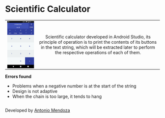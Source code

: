 <h1>Scientific Calculator</h1>
<table width="100%" border="0">
	<tr width="100%">
		<td width="20%">
			<img src="cover.png" width="100%"  style="float: left;">
		</td>
		<td width="80%" align="center" style="text-align: center;">
				Scientific calculator developed in Android Studio, its principle of operation is to print the contents of its buttons in the text string, which will be extracted later to perform the respective operations of each of them.
		</td>
	</tr>
</table>
<b>Errors found</b>
<ul>
	<li>Problems when a negative number is at the start of the string</li>
	<li>Design is not adaptive</li>
	<li>When the chain is too large, it tends to hang</li>
</ul>
<p style="float: left; width: 100%;">
	Developed by
	<a href="https://www.facebook.com/AntMenGo">
		Antonio Mendoza
	</a>
</p>
